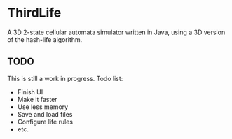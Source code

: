 ThirdLife
=========

A 3D 2-state cellular automata simulator written in Java, using a 3D version of
the hash-life algorithm.

TODO
----

This is still a work in progress.  Todo list:

*	Finish UI
* Make it faster
* Use less memory
* Save and load files
* Configure life rules
* etc.

